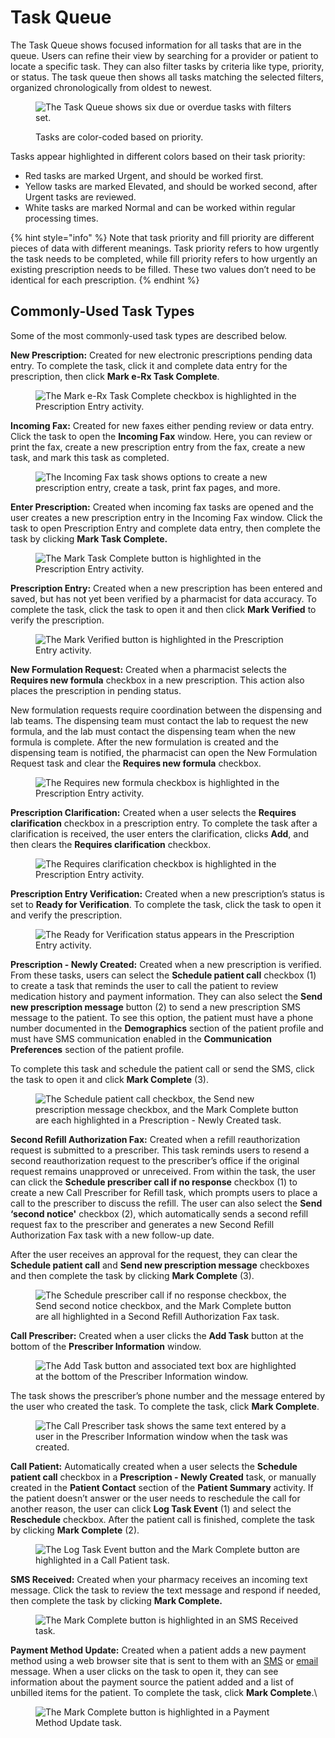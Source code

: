 # Task Queue

The Task Queue shows focused information for all tasks that are in the queue. Users can refine their view by searching for a provider or patient to locate a specific task. They can also filter tasks by criteria like type, priority, or status. The task queue then shows all tasks matching the selected filters, organized chronologically from oldest to newest.

<figure><img src="../.gitbook/assets/Task Queue new.png" alt="The Task Queue shows six due or overdue tasks with filters set."><figcaption><p>Tasks are color-coded based on priority.</p></figcaption></figure>

Tasks appear highlighted in different colors based on their task priority:

* Red tasks are marked Urgent, and should be worked first.
* Yellow tasks are marked Elevated, and should be worked second, after Urgent tasks are reviewed.
* White tasks are marked Normal and can be worked within regular processing times.

{% hint style="info" %}
Note that task priority and fill priority are different pieces of data with different meanings. Task priority refers to how urgently the task needs to be completed, while fill priority refers to how urgently an existing prescription needs to be filled. These two values don’t need to be identical for each prescription.
{% endhint %}

## Commonly-Used Task Types

Some of the most commonly-used task types are described below.

**New Prescription:** Created for new electronic prescriptions pending data entry. To complete the task, click it and complete data entry for the prescription, then click **Mark e-Rx Task Complete**.

<figure><img src="../.gitbook/assets/Mark e-Rx Task Complete button.png" alt="The Mark e-Rx Task Complete checkbox is highlighted in the Prescription Entry activity."><figcaption></figcaption></figure>

**Incoming Fax:** Created for new faxes either pending review or data entry. Click the task to open the **Incoming Fax** window. Here, you can review or print the fax, create a new prescription entry from the fax, create a new task, and mark this task as completed.

<figure><img src="../.gitbook/assets/Incoming Fax window.png" alt="The Incoming Fax task shows options to create a new prescription entry, create a task, print fax pages, and more."><figcaption></figcaption></figure>

**Enter Prescription:** Created when incoming fax tasks are opened and the user creates a new prescription entry in the Incoming Fax window. Click the task to open Prescription Entry and complete data entry, then complete the task by clicking **Mark Task Complete.**&#x20;

<figure><img src="../.gitbook/assets/Mark Task Complete button.png" alt="The Mark Task Complete button is highlighted in the Prescription Entry activity."><figcaption></figcaption></figure>

**Prescription Entry:** Created when a new prescription has been entered and saved, but has not yet been verified by a pharmacist for data accuracy. To complete the task, click the task to open it and then click **Mark Verified** to verify the prescription.

<figure><img src="../.gitbook/assets/MArk Verified button in task.png" alt="The Mark Verified button is highlighted in the Prescription Entry activity."><figcaption></figcaption></figure>

**New Formulation Request:** Created when a pharmacist selects the **Requires new formula** checkbox in a new prescription. This action also places the prescription in pending status.

New formulation requests require coordination between the dispensing and lab teams. The dispensing team must contact the lab to request the new formula, and the lab must contact the dispensing team when the new formula is complete. After the new formulation is created and the dispensing team is notified, the pharmacist can open the New Formulation Request task and clear the **Requires new formula** checkbox.

<figure><img src="../.gitbook/assets/Requires new formula checkbox.png" alt="The Requires new formula checkbox is highlighted in the Prescription Entry activity."><figcaption></figcaption></figure>

**Prescription Clarification:** Created when a user selects the **Requires clarification** checkbox in a prescription entry. To complete the task after a clarification is received, the user enters the clarification, clicks **Add**, and then clears the **Requires clarification** checkbox.

<figure><img src="../.gitbook/assets/Requires clarification.png" alt="The Requires clarification checkbox is highlighted in the Prescription Entry activity."><figcaption></figcaption></figure>

**Prescription Entry Verification:** Created when a new prescription’s status is set to **Ready for Verification**. To complete the task, click the task to open it and verify the prescription.

<figure><img src="../.gitbook/assets/Ready for Verification.png" alt="The Ready for Verification status appears in the Prescription Entry activity."><figcaption></figcaption></figure>

**Prescription - Newly Created:** Created when a new prescription is verified. From these tasks, users can select the **Schedule patient call** checkbox (1) to create a task that reminds the user to call the patient to review medication history and payment information. They can also select the **Send new prescription message** button (2) to send a new prescription SMS message to the patient. To see this option, the patient must have a phone number documented in the **Demographics** section of the patient profile and must have SMS communication enabled in the **Communication Preferences** section of the patient profile.

To complete this task and schedule the patient call or send the SMS, click the task to open it and click **Mark Complete** (3).

<figure><img src="../.gitbook/assets/Prescription - Newly Created, second version.png" alt="The Schedule patient call checkbox, the Send new prescription message checkbox, and the Mark Complete button are each highlighted in a Prescription - Newly Created task."><figcaption></figcaption></figure>

**Second Refill Authorization Fax:** Created when a refill reauthorization request is submitted to a prescriber. This task reminds users to resend a second reauthorization request to the prescriber’s office if the original request remains unapproved or unreceived. From within the task, the user can click the **Schedule prescriber call if no response** checkbox (1) to create a new Call Prescriber for Refill task, which prompts users to place a call to the prescriber to discuss the refill. The user can also select the **Send ‘second notice'** checkbox (2), which automatically sends a second refill request fax to the prescriber and generates a new Second Refill Authorization Fax task with a new follow-up date.

After the user receives an approval for the request, they can clear the **Schedule patient call** and **Send new prescription message** checkboxes and then complete the task by clicking **Mark Complete** (3).

<figure><img src="../.gitbook/assets/Second Refill Authorization Request.png" alt="The Schedule prescriber call if no response checkbox, the Send second notice checkbox, and the Mark Complete button are all highlighted in a Second Refill Authorization Fax task."><figcaption></figcaption></figure>

**Call Prescriber:** Created when a user clicks the **Add Task** button at the bottom of the **Prescriber Information** window.

<figure><img src="../.gitbook/assets/Prescriber Information window to create task.png" alt="The Add Task button and associated text box are highlighted at the bottom of the Prescriber Information window."><figcaption></figcaption></figure>

The task shows the prescriber’s phone number and the message entered by the user who created the task. To complete the task, click **Mark Complete**.

<figure><img src="../.gitbook/assets/Call Prescriber task.png" alt="The Call Prescriber task shows the same text entered by a user in the Prescriber Information window when the task was created."><figcaption></figcaption></figure>

**Call Patient:** Automatically created when a user selects the **Schedule patient call** checkbox in a **Prescription - Newly Created** task, or manually created in the **Patient Contact** section of the **Patient Summary** activity. If the patient doesn’t answer or the user needs to reschedule the call for another reason, the user can click **Log Task Event** (1) and select the **Reschedule** checkbox. After the patient call is finished, complete the task by clicking **Mark Complete** (2).

<figure><img src="../.gitbook/assets/Call Patient task.png" alt="The Log Task Event button and the Mark Complete button are highlighted in a Call Patient task."><figcaption></figcaption></figure>

**SMS Received:** Created when your pharmacy receives an incoming text message. Click the task to review the text message and respond if needed, then complete the task by clicking **Mark Complete.**

<figure><img src="../.gitbook/assets/SMS received.png" alt="The Mark Complete button is highlighted in an SMS Received task."><figcaption></figcaption></figure>

**Payment Method Update:** Created when a patient adds a new payment method using a web browser site that is sent to them with an [SMS](https://app.gitbook.com/o/SiIjEi2l03RLG9aUYT2g/s/QiiUOZlkw8dQZCIkjwLF/patient/payments/managing-payment-sources/smsing-a-payment-link) or [email](https://app.gitbook.com/o/SiIjEi2l03RLG9aUYT2g/s/QiiUOZlkw8dQZCIkjwLF/patient/payments/managing-payment-sources/emailing-a-payment-link) message. When a user clicks on the task to open it, they can see information about the payment source the patient added and a list of unbilled items for the patient. To complete the task, click **Mark Complete**.\


<figure><img src="../.gitbook/assets/Payment Method Update.png" alt="The Mark Complete button is highlighted in a Payment Method Update task."><figcaption></figcaption></figure>
